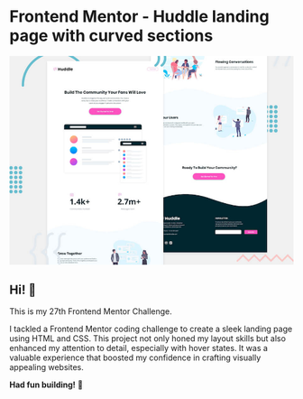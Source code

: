 # Frontend Mentor - Huddle landing page with curved sections

![Header/intro section for the Huddle landing page with curved sections](./design/desktop-preview.jpg)

## Hi! 👋

This is my 27th Frontend Mentor Challenge.

I tackled a Frontend Mentor coding challenge to create a sleek landing page using HTML and CSS. This project not only honed my layout skills but also enhanced my attention to detail, especially with hover states. It was a valuable experience that boosted my confidence in crafting visually appealing websites.

**Had fun building!** 🚀
